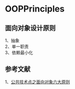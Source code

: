 # OOPPrinciples

## 面向对象设计原则   
1、抽象   
2、单一职责    
3、依赖最小化   

## 参考文献
1、[公共技术点之面向对象六大原则](https://github.com/simple-android-framework/android_design_patterns_analysis/blob/master/oop-principles/oop-principles.md)   


